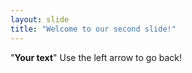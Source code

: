```yaml
---
layout: slide
title: "Welcome to our second slide!"
---
```

"**Your text**"
Use the left arrow to go back!
